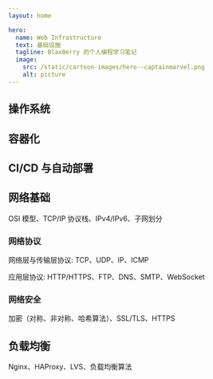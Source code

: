 ```yaml
---
layout: home

hero:
  name: Web Infrastructure
  text: 基础设施
  tagline: BlaxBerry 的个人编程学习笔记
  image:
    src: /static/cartoon-images/hero--captainmarvel.png
    alt: picture
---
```


<script setup lang="ts">
import SkillTextLinksBlock from '../../components/SkillTextLinksBlock.vue'
import SkillIconsBlock from '../../components/SkillIconsBlock.vue'


const __OPERATING_SYSTEM__ = [
    { 
        name: "Linux", 
        link: "/notes/web-infrastructure/operating-system/linux/", 
        imgSrc: "/static/skill-icons/web-infrastructure--linux.png"
    },
]

const __CONTAINERIZATION__ = [
    { 
        name: "Docker", 
        link: "/notes/web-infrastructure/containerization/docker/", 
        imgSrc: "/static/skill-icons/web-infrastructure--docker.png"
    },
    { 
        name: "Docker Compose", 
        link: "/notes/web-infrastructure/containerization/docker-compose/", 
        imgSrc: "/static/skill-icons/web-infrastructure--docker-compose.png"
    },
    { 
        name: "Kubernetes", 
        link: "/notes/web-infrastructure/containerization/kubernetes/", 
        imgSrc: "/static/skill-icons/web-infrastructure--kubernetes.png"
    }
]

const __CI_CD__ = [
    { 
        name: "GitLab CI", 
        link: "/notes/web-infrastructure/ci-cd/gitlab-ci/", 
        imgSrc: "/static/skill-icons/web-infrastructure--gitlab.png"
    },
    { 
        name: "GitHub Actions", 
        link: "/notes/web-infrastructure/ci-cd/github-actions/", 
        imgSrc: "/static/skill-icons/web-infrastructure--github-actions.png"
    }
]
</script>

## 操作系统

<SkillIconsBlock :skillList="__OPERATING_SYSTEM__"/>

## 容器化

<SkillIconsBlock :skillList="__CONTAINERIZATION__"/>

## CI/CD 与自动部署

<SkillIconsBlock :skillList="__CI_CD__"/>

## 网络基础

OSI 模型、TCP/IP 协议栈、IPv4/IPv6、子网划分

### 网络协议

网络层与传输层协议: TCP、UDP、IP、ICMP

应用层协议: HTTP/HTTPS、FTP、DNS、SMTP、WebSocket

### 网络安全

加密（对称、非对称、哈希算法）、SSL/TLS、HTTPS

## 负载均衡

Nginx、HAProxy、LVS、负载均衡算法
